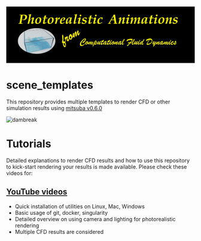 ![readme](./assets/readme.png)

# scene_templates

This repository provides multiple templates to render CFD or other simulation results using [mitsuba v0.6.0]

![dambreak](https://beautyandsimulations.lakshmananumolu.com/images/rendered/dambreak-anim.gif)

# Tutorials

Detailed explanations to render CFD results and how to use this repository to kick-start rendering your results is made available. Please check these videos for:

## [YouTube videos](https://www.youtube.com/watch?v=35UEkzww5ds&list=PL14zCGMQYkUprMVMXT-4-J1AIFYPEQmy-&index=1)
  
  * Quick installation of utilities on Linux, Mac, Windows
  * Basic usage of git, docker, singularity
  * Detailed overview on using camera and lighting for photorealistic rendering
  * Multiple CFD results are considered

[mitsuba v0.6.0]: https://www.mitsuba-renderer.org/index_old.html